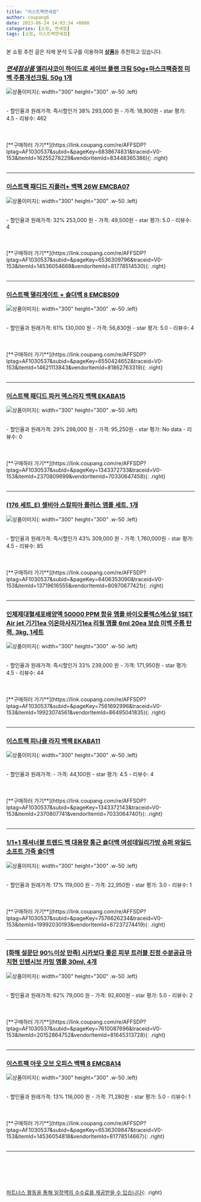 ```yaml
---
title: "이스트팩면세점"
author: coupang6
date: 2023-06-24 14:03:54 +0800
categories: [쇼핑, 면세점]
tags: [쇼핑, 이스트팩면세점]
---
```


본 쇼핑 추천 글은 자체 분석 도구를 이용하여 [**상품**](https://link.coupang.com/a/bao1ui)을 추천하고 있습니다.

### [*면세점상품* 엘리샤코이 하이드로 세이브 플랜 크림 50g+마스크팩증정 미백 주름개선크림, 50g 1개](https://link.coupang.com/re/AFFSDP?lptag=AF1030537&subid=&pageKey=6838674831&traceid=V0-153&itemId=16255278229&vendorItemId=83448365386)

![상품이미지](https://thumbnail8.coupangcdn.com/thumbnails/remote/230x230ex/image/vendor_inventory/3bec/f42d3a5f1f9d0ca5d606120a33ba84f7e0a3924e09e43f39dfeddb5052e0.JPG){: width="300" height="300" .w-50 .left}


<br>
- 할인율과 원래가격: 즉시할인가 38%  293,000   원
- 가격: 18,900원
- star 평가: 4.5
- 리뷰수: 462
<br>
<br>
<br>
<br>
[**구매하러 가기**](https://link.coupang.com/re/AFFSDP?lptag=AF1030537&subid=&pageKey=6838674831&traceid=V0-153&itemId=16255278229&vendorItemId=83448365386){: .right}
<br>
<br>

---

### [이스트팩 패디드 지플러+ 백팩 26W EMCBA07](https://link.coupang.com/re/AFFSDP?lptag=AF1030537&subid=&pageKey=6536309796&traceid=V0-153&itemId=14536054668&vendorItemId=81778514530)

![상품이미지](https://thumbnail10.coupangcdn.com/thumbnails/remote/230x230ex/image/retail/images/2552354637115306-1ebcbca9-b9e1-4ee7-b520-080156c5afe5.jpg){: width="300" height="300" .w-50 .left}


<br>
- 할인율과 원래가격: 32%  253,000   원
- 가격: 49,500원
- star 평가: 5.0
- 리뷰수: 4
<br>
<br>
<br>
<br>
[**구매하러 가기**](https://link.coupang.com/re/AFFSDP?lptag=AF1030537&subid=&pageKey=6536309796&traceid=V0-153&itemId=14536054668&vendorItemId=81778514530){: .right}
<br>
<br>

---

### [이스트팩 델리게이트 + 숄더백 8 EMCBS09](https://link.coupang.com/re/AFFSDP?lptag=AF1030537&subid=&pageKey=6550424652&traceid=V0-153&itemId=14621113843&vendorItemId=81862763319)

![상품이미지](https://thumbnail7.coupangcdn.com/thumbnails/remote/230x230ex/image/retail/images/1962964575905928-e769e6a4-668f-490d-960b-a28568d5596f.jpg){: width="300" height="300" .w-50 .left}


<br>
- 할인율과 원래가격: 61%  130,000   원
- 가격: 56,830원
- star 평가: 5.0
- 리뷰수: 4
<br>
<br>
<br>
<br>
[**구매하러 가기**](https://link.coupang.com/re/AFFSDP?lptag=AF1030537&subid=&pageKey=6550424652&traceid=V0-153&itemId=14621113843&vendorItemId=81862763319){: .right}
<br>
<br>

---

### [이스트팩 패디드 파커 엑스라지 백팩 EKABA15](https://link.coupang.com/re/AFFSDP?lptag=AF1030537&subid=&pageKey=1343372733&traceid=V0-153&itemId=2370809699&vendorItemId=70330647458)

![상품이미지](https://thumbnail8.coupangcdn.com/thumbnails/remote/230x230ex/image/retail/images/2020/03/02/18/2/fa2e79bd-750a-47ff-92bf-61b84cd4b8d4.jpeg){: width="300" height="300" .w-50 .left}


<br>
- 할인율과 원래가격: 29%  298,000   원
- 가격: 95,250원
- star 평가: No data
- 리뷰수: 0
<br>
<br>
<br>
<br>
[**구매하러 가기**](https://link.coupang.com/re/AFFSDP?lptag=AF1030537&subid=&pageKey=1343372733&traceid=V0-153&itemId=2370809699&vendorItemId=70330647458){: .right}
<br>
<br>

---

### [(176 세트_E) 셀비아 스칼피아 플러스 앰플 세트, 1개](https://link.coupang.com/re/AFFSDP?lptag=AF1030537&subid=&pageKey=6406353090&traceid=V0-153&itemId=13719616555&vendorItemId=80970677421)

![상품이미지](https://thumbnail7.coupangcdn.com/thumbnails/remote/230x230ex/image/vendor_inventory/6101/5b63a8428aa6dd54317d1491d8724e4c2cd1f9dedd845755dd4f3540a614.jpg){: width="300" height="300" .w-50 .left}


<br>
- 할인율과 원래가격: 즉시할인가 43%  309,000   원
- 가격: 1,760,000원
- star 평가: 4.5
- 리뷰수: 85
<br>
<br>
<br>
<br>
[**구매하러 가기**](https://link.coupang.com/re/AFFSDP?lptag=AF1030537&subid=&pageKey=6406353090&traceid=V0-153&itemId=13719616555&vendorItemId=80970677421){: .right}
<br>
<br>

---

### [인체제대혈세포배양액 50000 PPM 함유 앰플 바이오플렉스에스알 1SET Air jet 기기1ea 이온마사지기1ea 리필 앰플 6ml 20ea 보습 미백 주름 탄력, 3kg, 1세트](https://link.coupang.com/re/AFFSDP?lptag=AF1030537&subid=&pageKey=7561692996&traceid=V0-153&itemId=19923074561&vendorItemId=86495041835)

![상품이미지](https://thumbnail7.coupangcdn.com/thumbnails/remote/230x230ex/image/vendor_inventory/f5cc/e1d365dd0285357fc80935d7a9c4f8d4f696675f5fc937d35d4a3c15e52b.jpg){: width="300" height="300" .w-50 .left}


<br>
- 할인율과 원래가격: 즉시할인가 33%  239,000   원
- 가격: 171,950원
- star 평가: 4.5
- 리뷰수: 44
<br>
<br>
<br>
<br>
[**구매하러 가기**](https://link.coupang.com/re/AFFSDP?lptag=AF1030537&subid=&pageKey=7561692996&traceid=V0-153&itemId=19923074561&vendorItemId=86495041835){: .right}
<br>
<br>

---

### [이스트팩 피나클 라지 백팩 EKABA11](https://link.coupang.com/re/AFFSDP?lptag=AF1030537&subid=&pageKey=1343372143&traceid=V0-153&itemId=2370807741&vendorItemId=70330647401)

![상품이미지](https://thumbnail9.coupangcdn.com/thumbnails/remote/230x230ex/image/retail/images/2020/03/02/18/0/3d2d7502-8cce-4060-9923-8f27b7d751a4.jpg){: width="300" height="300" .w-50 .left}


<br>
- 할인율과 원래가격: 
- 가격: 44,100원
- star 평가: 4.5
- 리뷰수: 4
<br>
<br>
<br>
<br>
[**구매하러 가기**](https://link.coupang.com/re/AFFSDP?lptag=AF1030537&subid=&pageKey=1343372143&traceid=V0-153&itemId=2370807741&vendorItemId=70330647401){: .right}
<br>
<br>

---

### [1/1+1 패셔너블 트렌드 백 대용량 통근 숄더백 여성데일리가방 슈퍼 와일드 소프트 가죽 숄더백](https://link.coupang.com/re/AFFSDP?lptag=AF1030537&subid=&pageKey=7576626234&traceid=V0-153&itemId=19992030193&vendorItemId=87237274419)

![상품이미지](https://thumbnail10.coupangcdn.com/thumbnails/remote/230x230ex/image/vendor_inventory/b9c2/7e0a29e4cd4c45cd64ac3bd043777b395de924a3e696bb086e447175d41e.png){: width="300" height="300" .w-50 .left}


<br>
- 할인율과 원래가격: 17%  119,000   원
- 가격: 22,950원
- star 평가: 3.0
- 리뷰수: 1
<br>
<br>
<br>
<br>
[**구매하러 가기**](https://link.coupang.com/re/AFFSDP?lptag=AF1030537&subid=&pageKey=7576626234&traceid=V0-153&itemId=19992030193&vendorItemId=87237274419){: .right}
<br>
<br>

---

### [[화해 설문단 90%이상 만족] 시카보다 좋은 피부 트러블 진정 수분공급 마치현 인텐시브 카밍 앰플 30ml, 4개](https://link.coupang.com/re/AFFSDP?lptag=AF1030537&subid=&pageKey=7610087696&traceid=V0-153&itemId=20152864752&vendorItemId=81645313728)

![상품이미지](https://thumbnail6.coupangcdn.com/thumbnails/remote/230x230ex/image/vendor_inventory/6396/44228274f58e6ed8916b415e5f03712309005921797da46a136f654e39d1.jpg){: width="300" height="300" .w-50 .left}


<br>
- 할인율과 원래가격: 62%  79,000   원
- 가격: 92,800원
- star 평가: 5.0
- 리뷰수: 2
<br>
<br>
<br>
<br>
[**구매하러 가기**](https://link.coupang.com/re/AFFSDP?lptag=AF1030537&subid=&pageKey=7610087696&traceid=V0-153&itemId=20152864752&vendorItemId=81645313728){: .right}
<br>
<br>

---

### [이스트팩 아웃 오브 오피스 백팩 8 EMCBA14](https://link.coupang.com/re/AFFSDP?lptag=AF1030537&subid=&pageKey=6536309847&traceid=V0-153&itemId=14536054818&vendorItemId=81778514667)

![상품이미지](https://thumbnail8.coupangcdn.com/thumbnails/remote/230x230ex/image/retail/images/1814665627098195-3052acc5-bbcf-4095-8140-86c2410b5157.jpg){: width="300" height="300" .w-50 .left}


<br>
- 할인율과 원래가격: 13%  116,000   원
- 가격: 71,280원
- star 평가: 5.0
- 리뷰수: 1
<br>
<br>
<br>
<br>
[**구매하러 가기**](https://link.coupang.com/re/AFFSDP?lptag=AF1030537&subid=&pageKey=6536309847&traceid=V0-153&itemId=14536054818&vendorItemId=81778514667){: .right}
<br>
<br>

---
<br><br><br><br><br> [파트너스 활동을 통해 일정액의 수수료를 제공받을 수 있습니다](https://link.coupang.com/a/bao1ui){: .right}